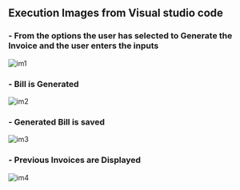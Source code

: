 ## Execution Images from Visual studio code

### - From the options the user has selected to Generate the Invoice and the user enters the inputs
![im1](https://user-images.githubusercontent.com/98951784/156648226-42f17c0e-ba76-424b-a324-b6da718b9ca6.png)

### -  Bill is Generated
![im2](https://user-images.githubusercontent.com/98951784/156648233-37da1f66-855f-4858-a505-09997577e913.png)

### -  Generated Bill is saved

![im3](https://user-images.githubusercontent.com/98951784/156648237-1d4a420b-2a32-4299-a328-e3302d258d38.png)

### -  Previous Invoices are Displayed

![im4](https://user-images.githubusercontent.com/98951784/156648241-d2d9a312-6272-41ac-9c95-0e87f8c8136d.png)
